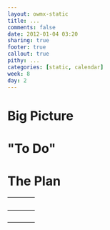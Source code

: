 ```yaml
---
layout: owmx-static
title: ...
comments: false
date: 2012-01-04 03:20
sharing: true
footer: true
callout: true
pithy: ...
categories: [static, calendar]
week: 8
day: 2
---
```


# Big Picture

# "To Do"

# The Plan

&nbsp; |&nbsp; | &nbsp;
 :-- | :--: | :--
&nbsp; | &nbsp; | &nbsp;

